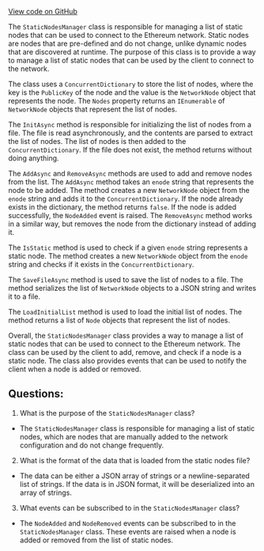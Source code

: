 [View code on GitHub](https://github.com/nethermindeth/nethermind/Nethermind.Network/StaticNodes/StaticNodesManager.cs)

The `StaticNodesManager` class is responsible for managing a list of static nodes that can be used to connect to the Ethereum network. Static nodes are nodes that are pre-defined and do not change, unlike dynamic nodes that are discovered at runtime. The purpose of this class is to provide a way to manage a list of static nodes that can be used by the client to connect to the network.

The class uses a `ConcurrentDictionary` to store the list of nodes, where the key is the `PublicKey` of the node and the value is the `NetworkNode` object that represents the node. The `Nodes` property returns an `IEnumerable` of `NetworkNode` objects that represent the list of nodes.

The `InitAsync` method is responsible for initializing the list of nodes from a file. The file is read asynchronously, and the contents are parsed to extract the list of nodes. The list of nodes is then added to the `ConcurrentDictionary`. If the file does not exist, the method returns without doing anything.

The `AddAsync` and `RemoveAsync` methods are used to add and remove nodes from the list. The `AddAsync` method takes an `enode` string that represents the node to be added. The method creates a new `NetworkNode` object from the `enode` string and adds it to the `ConcurrentDictionary`. If the node already exists in the dictionary, the method returns `false`. If the node is added successfully, the `NodeAdded` event is raised. The `RemoveAsync` method works in a similar way, but removes the node from the dictionary instead of adding it.

The `IsStatic` method is used to check if a given `enode` string represents a static node. The method creates a new `NetworkNode` object from the `enode` string and checks if it exists in the `ConcurrentDictionary`.

The `SaveFileAsync` method is used to save the list of nodes to a file. The method serializes the list of `NetworkNode` objects to a JSON string and writes it to a file.

The `LoadInitialList` method is used to load the initial list of nodes. The method returns a list of `Node` objects that represent the list of nodes.

Overall, the `StaticNodesManager` class provides a way to manage a list of static nodes that can be used to connect to the Ethereum network. The class can be used by the client to add, remove, and check if a node is a static node. The class also provides events that can be used to notify the client when a node is added or removed.
## Questions: 
 1. What is the purpose of the `StaticNodesManager` class?
- The `StaticNodesManager` class is responsible for managing a list of static nodes, which are nodes that are manually added to the network configuration and do not change frequently.

2. What is the format of the data that is loaded from the static nodes file?
- The data can be either a JSON array of strings or a newline-separated list of strings. If the data is in JSON format, it will be deserialized into an array of strings.

3. What events can be subscribed to in the `StaticNodesManager` class?
- The `NodeAdded` and `NodeRemoved` events can be subscribed to in the `StaticNodesManager` class. These events are raised when a node is added or removed from the list of static nodes.